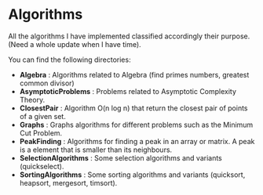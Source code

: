 # Algorithms
All the algorithms I have implemented classified accordingly their purpose.
(Need a whole update when I have time).

You can find the following directories:

- **Algebra** : Algorithms related to Algebra (find primes numbers, greatest common divisor)
- **AsymptoticProblems** : Problems related to Asymptotic Complexity Theory.
- **ClosestPair** : Algorithm O(n log n) that return the closest pair of points of a given set.
- **Graphs** : Graphs algorithms for different problems such as the Minimum Cut Problem.
- **PeakFinding** : Algorithms for finding a peak in an array or matrix. A peak is a element that is smaller than its neighbours.
- **SelectionAlgorithms** : Some selection algorithms and variants (quickselect).
- **SortingAlgorithms** : Some sorting algorithms and variants (quicksort, heapsort, mergesort, timsort).
